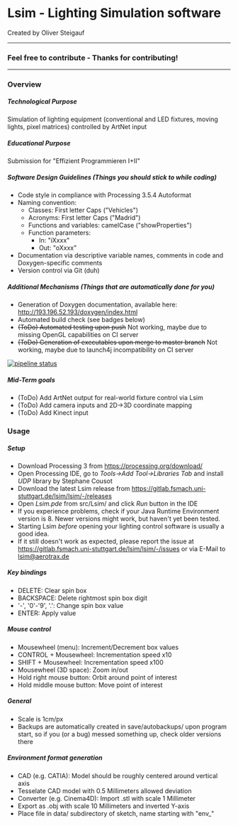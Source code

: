 # Lsim - Lighting Simulation software
Created by Oliver Steigauf

---
### Feel free to contribute - Thanks for contributing!
---

### Overview

##### Technological Purpose
Simulation of lighting equipment (conventional and LED fixtures, moving lights, pixel matrices) controlled by ArtNet input

##### Educational Purpose
Submission for "Effizient Programmieren I+II"

##### Software Design Guidelines (Things you should stick to while coding)
* Code style in compliance with Processing 3.5.4 Autoformat
* Naming convention:
    * Classes: First letter Caps ("Vehicles")
    * Acronyms: First letter Caps ("Madrid")
    * Functions and variables: camelCase ("showProperties")
    * Function parameters:
        * In: "iXxxx"
        * Out: "oXxxx"
* Documentation via descriptive variable names, comments in code and Doxygen-specific comments
* Version control via Git (duh)

##### Additional Mechanisms (Things that are automatically done for you)
* Generation of Doxygen documentation, available here: http://193.196.52.193/doxygen/index.html
* Automated build check (see badges below)
* <del>(ToDo) Automated testing upon push</del> Not working, maybe due to missing OpenGL capabilities on CI server
* <del>(ToDo) Generation of executables upon merge to master branch</del> Not working, maybe due to launch4j incompatibility on CI server

[![pipeline status](https://gitlab.fsmach.uni-stuttgart.de/lsim/lsim/badges/ciConfig/pipeline.svg)](https://gitlab.fsmach.uni-stuttgart.de/lsim/lsim/-/commits/ciConfig)

##### Mid-Term goals
* (ToDo) Add ArtNet output for real-world fixture control via Lsim
* (ToDo) Add camera inputs and 2D->3D coordinate mapping
* (ToDo) Add Kinect input



### Usage

##### Setup
* Download Processing 3 from https://processing.org/download/
* Open Processing IDE, go to _Tools->Add Tool->Libraries Tab_ and install _UDP_ library by Stephane Cousot
* Download the latest Lsim release from https://gitlab.fsmach.uni-stuttgart.de/lsim/lsim/-/releases
* Open _Lsim.pde_ from src/Lsim/ and click _Run_ button in the IDE
* If you experience problems, check if your Java Runtime Environment version is 8. Newer versions might work, but haven't yet been tested.
* Starting Lsim _before_ opening your lighting control software is usually a good idea.
* If it still doesn't work as expected, please report the issue at https://gitlab.fsmach.uni-stuttgart.de/lsim/lsim/-/issues or via E-Mail to lsim@aerotrax.de

##### Key bindings
* DELETE: Clear spin box
* BACKSPACE: Delete rightmost spin box digit
* '-', '0'-'9', '.': Change spin box value
* ENTER: Apply value

##### Mouse control
* Mousewheel (menu): Increment/Decrement box values
* CONTROL + Mousewheel: Incrementation speed x10
* SHIFT + Mousewheel: Incrementation speed x100
* Mousewheel (3D space): Zoom in/out
* Hold right mouse button: Orbit around point of interest
* Hold middle mouse button: Move point of interest

##### General
* Scale is 1cm/px
* Backups are automatically created in save/autobackups/ upon program start, so if you (or a bug) messed something up, check older versions there

##### Environment format generation
* CAD (e.g. CATIA): Model should be roughly centered around vertical axis
* Tesselate CAD model with 0.5 Millimeters allowed deviation
* Converter (e.g. Cinema4D): Import .stl with scale 1 Millimeter
* Export as .obj with scale 10 Millimeters and inverted Y-axis
* Place file in data/ subdirectory of sketch, name starting with "env_"
